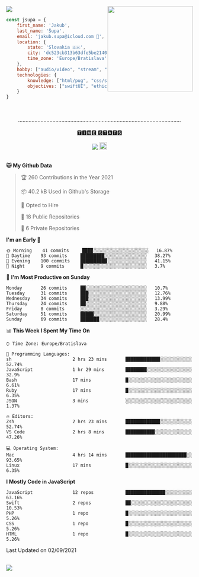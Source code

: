 
<img src="https://creepy-corp.eu/pika-bg.png">
<img align='right' src="https://creepy-corp.eu/pika.gif" width="230">
<br>

```js
const jsupa = {
    first_name: 'Jakub',
    last_name: 'Šupa',
    email: 'jakub.supa@icloud.com 📧',
    location: {
        state: 'Slovakia 🇸🇰',
        city: 'dc523cb313b63dfe5be2140b0c05b3bc',
        time_zone: 'Europe/Bratislava'
    },
    hobby: ["audio/video", "stream", "3D modelling/printing", "crypto (XRP 🤍)", "IoT/DIY", "tech"],
    technologies: {
        knowledge: ["html/pug", "css/scss", "javascript/jquery", "vue/react", "nodejs", "ruby on rails", "php", "pgsql/mysql"],
        objectives: ["swiftUI", "ethical hacking", "boost all knowledge to master class"]
    }
}

  ```

<br>
<p align="center">
.............................................................................................................
<br><br>
<a href="https://wakatime.com/@jsupa">🆃🅸🅼🅴 🆂🆃🅰🆃🆂</a>
<br><br>
<img src="https://visitor-badge.laobi.icu/badge?page_id=jsupa.jsupa">
<a href='https://ko-fi.com/Y8Y246Y0V' target='_blank'>
    <img src="https://img.shields.io/badge/buy%20me%20a%20coffee-donate-yellow.svg" alt="Buy Me A Coffee donate button" height="20px"/>
</a>
<br><br>

<!--START_SECTION:waka-->
**🐱 My Github Data** 

> 🏆 260 Contributions in the Year 2021
 > 
> 📦 40.2 kB Used in Github's Storage 
 > 
> 💼 Opted to Hire
 > 
> 📜 18 Public Repositories 
 > 
> 🔑 6 Private Repositories  
 > 
**I'm an Early 🐤** 

```text
🌞 Morning    41 commits     ████░░░░░░░░░░░░░░░░░░░░░   16.87% 
🌆 Daytime    93 commits     █████████░░░░░░░░░░░░░░░░   38.27% 
🌃 Evening    100 commits    ██████████░░░░░░░░░░░░░░░   41.15% 
🌙 Night      9 commits      █░░░░░░░░░░░░░░░░░░░░░░░░   3.7%

```
📅 **I'm Most Productive on Sunday** 

```text
Monday       26 commits     ██░░░░░░░░░░░░░░░░░░░░░░░   10.7% 
Tuesday      31 commits     ███░░░░░░░░░░░░░░░░░░░░░░   12.76% 
Wednesday    34 commits     ███░░░░░░░░░░░░░░░░░░░░░░   13.99% 
Thursday     24 commits     ██░░░░░░░░░░░░░░░░░░░░░░░   9.88% 
Friday       8 commits      ░░░░░░░░░░░░░░░░░░░░░░░░░   3.29% 
Saturday     51 commits     █████░░░░░░░░░░░░░░░░░░░░   20.99% 
Sunday       69 commits     ███████░░░░░░░░░░░░░░░░░░   28.4%

```


📊 **This Week I Spent My Time On** 

```text
⌚︎ Time Zone: Europe/Bratislava

💬 Programming Languages: 
sh                       2 hrs 23 mins       █████████████░░░░░░░░░░░░   52.74% 
JavaScript               1 hr 29 mins        ████████░░░░░░░░░░░░░░░░░   32.9% 
Bash                     17 mins             █░░░░░░░░░░░░░░░░░░░░░░░░   6.61% 
Ruby                     17 mins             █░░░░░░░░░░░░░░░░░░░░░░░░   6.35% 
JSON                     3 mins              ░░░░░░░░░░░░░░░░░░░░░░░░░   1.37%

🔥 Editors: 
Zsh                      2 hrs 23 mins       █████████████░░░░░░░░░░░░   52.74% 
VS Code                  2 hrs 8 mins        ███████████░░░░░░░░░░░░░░   47.26%

💻 Operating System: 
Mac                      4 hrs 14 mins       ███████████████████████░░   93.65% 
Linux                    17 mins             █░░░░░░░░░░░░░░░░░░░░░░░░   6.35%

```

**I Mostly Code in JavaScript** 

```text
JavaScript               12 repos            ███████████████░░░░░░░░░░   63.16% 
Swift                    2 repos             ██░░░░░░░░░░░░░░░░░░░░░░░   10.53% 
PHP                      1 repo              █░░░░░░░░░░░░░░░░░░░░░░░░   5.26% 
CSS                      1 repo              █░░░░░░░░░░░░░░░░░░░░░░░░   5.26% 
HTML                     1 repo              █░░░░░░░░░░░░░░░░░░░░░░░░   5.26%

```



 Last Updated on 02/09/2021
<!--END_SECTION:waka-->

</p><br>
<img src="https://creepy-corp.eu/pika-bg-bottom.png">
